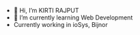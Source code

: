 - 👋 Hi, I’m KIRTI RAJPUT
- 🌱 I’m currently learning Web Development
- Currently working in ioSys, Bijnor
<!---
Kirti898/Kirti898 is a ✨ special ✨ repository because its `README.md` (this file) appears on your GitHub profile.
You can click the Preview link to take a look at your changes.
--->

